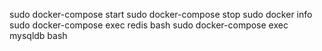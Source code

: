 sudo docker-compose start
sudo docker-compose stop
sudo docker info
sudo docker-compose exec redis bash
sudo docker-compose exec mysqldb bash